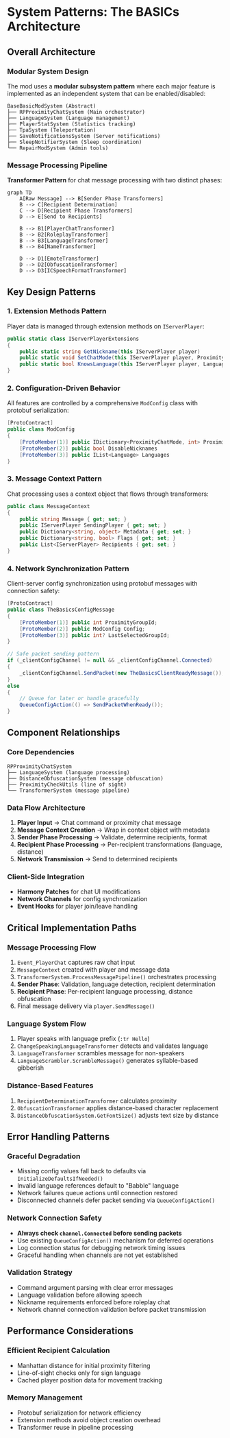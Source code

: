 # System Patterns: The BASICs Architecture

## Overall Architecture

### Modular System Design
The mod uses a **modular subsystem pattern** where each major feature is implemented as an independent system that can be enabled/disabled:

```
BaseBasicModSystem (Abstract)
├── RPProximityChatSystem (Main orchestrator)
├── LanguageSystem (Language management)
├── PlayerStatSystem (Statistics tracking)
├── TpaSystem (Teleportation)
├── SaveNotificationsSystem (Server notifications)
├── SleepNotifierSystem (Sleep coordination)
└── RepairModSystem (Admin tools)
```

### Message Processing Pipeline
**Transformer Pattern** for chat message processing with two distinct phases:

```mermaid
graph TD
    A[Raw Message] --> B[Sender Phase Transformers]
    B --> C[Recipient Determination]
    C --> D[Recipient Phase Transformers]
    D --> E[Send to Recipients]
    
    B --> B1[PlayerChatTransformer]
    B --> B2[RoleplayTransformer]
    B --> B3[LanguageTransformer]
    B --> B4[NameTransformer]
    
    D --> D1[EmoteTransformer]
    D --> D2[ObfuscationTransformer]
    D --> D3[ICSpeechFormatTransformer]
```

## Key Design Patterns

### 1. Extension Methods Pattern
Player data is managed through extension methods on `IServerPlayer`:
```csharp
public static class IServerPlayerExtensions
{
    public static string GetNickname(this IServerPlayer player)
    public static void SetChatMode(this IServerPlayer player, ProximityChatMode mode)
    public static bool KnowsLanguage(this IServerPlayer player, Language lang)
}
```

### 2. Configuration-Driven Behavior
All features are controlled by a comprehensive `ModConfig` class with protobuf serialization:
```csharp
[ProtoContract]
public class ModConfig
{
    [ProtoMember(1)] public IDictionary<ProximityChatMode, int> ProximityChatModeDistances
    [ProtoMember(2)] public bool DisableNicknames
    [ProtoMember(3)] public IList<Language> Languages
}
```

### 3. Message Context Pattern
Chat processing uses a context object that flows through transformers:
```csharp
public class MessageContext
{
    public string Message { get; set; }
    public IServerPlayer SendingPlayer { get; set; }
    public Dictionary<string, object> Metadata { get; set; }
    public Dictionary<string, bool> Flags { get; set; }
    public List<IServerPlayer> Recipients { get; set; }
}
```

### 4. Network Synchronization Pattern
Client-server config synchronization using protobuf messages with connection safety:
```csharp
[ProtoContract]
public class TheBasicsConfigMessage
{
    [ProtoMember(1)] public int ProximityGroupId;
    [ProtoMember(2)] public ModConfig Config;
    [ProtoMember(3)] public int? LastSelectedGroupId;
}

// Safe packet sending pattern
if (_clientConfigChannel != null && _clientConfigChannel.Connected)
{
    _clientConfigChannel.SendPacket(new TheBasicsClientReadyMessage());
}
else
{
    // Queue for later or handle gracefully
    QueueConfigAction(() => SendPacketWhenReady());
}
```

## Component Relationships

### Core Dependencies
```
RPProximityChatSystem
├── LanguageSystem (language processing)
├── DistanceObfuscationSystem (message obfuscation)
├── ProximityCheckUtils (line of sight)
└── TransformerSystem (message pipeline)
```

### Data Flow Architecture
1. **Player Input** → Chat command or proximity chat message
2. **Message Context Creation** → Wrap in context object with metadata
3. **Sender Phase Processing** → Validate, determine recipients, format
4. **Recipient Phase Processing** → Per-recipient transformations (language, distance)
5. **Network Transmission** → Send to determined recipients

### Client-Side Integration
- **Harmony Patches** for chat UI modifications
- **Network Channels** for config synchronization
- **Event Hooks** for player join/leave handling

## Critical Implementation Paths

### Message Processing Flow
1. `Event_PlayerChat` captures raw chat input
2. `MessageContext` created with player and message data
3. `TransformerSystem.ProcessMessagePipeline()` orchestrates processing
4. **Sender Phase**: Validation, language detection, recipient determination
5. **Recipient Phase**: Per-recipient language processing, distance obfuscation
6. Final message delivery via `player.SendMessage()`

### Language System Flow
1. Player speaks with language prefix (`:tr Hello`)
2. `ChangeSpeakingLanguageTransformer` detects and validates language
3. `LanguageTransformer` scrambles message for non-speakers
4. `LanguageScrambler.ScrambleMessage()` generates syllable-based gibberish

### Distance-Based Features
1. `RecipientDeterminationTransformer` calculates proximity
2. `ObfuscationTransformer` applies distance-based character replacement
3. `DistanceObfuscationSystem.GetFontSize()` adjusts text size by distance

## Error Handling Patterns

### Graceful Degradation
- Missing config values fall back to defaults via `InitializeDefaultsIfNeeded()`
- Invalid language references default to "Babble" language
- Network failures queue actions until connection restored
- Disconnected channels defer packet sending via `QueueConfigAction()`

### Network Connection Safety
- **Always check `channel.Connected` before sending packets**
- Use existing `QueueConfigAction()` mechanism for deferred operations
- Log connection status for debugging network timing issues
- Graceful handling when channels are not yet established

### Validation Strategy
- Command argument parsing with clear error messages
- Language validation before allowing speech
- Nickname requirements enforced before roleplay chat
- Network channel connection validation before packet transmission

## Performance Considerations

### Efficient Recipient Calculation
- Manhattan distance for initial proximity filtering
- Line-of-sight checks only for sign language
- Cached player position data for movement tracking

### Memory Management
- Protobuf serialization for network efficiency
- Extension methods avoid object creation overhead
- Transformer reuse in pipeline processing